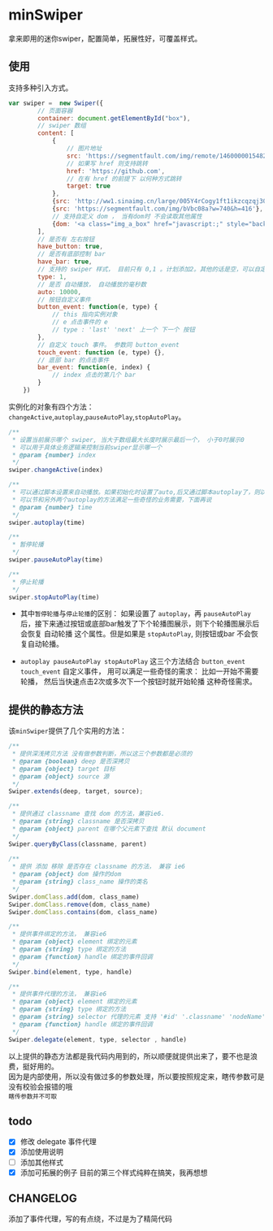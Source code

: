 # minSwiper

拿来即用的迷你swiper，配置简单，拓展性好，可覆盖样式。

## 使用
支持多种引入方式。  
```javascript
var swiper =  new Swiper({
        // 页面容器
        container: document.getElementById("box"),
        // swiper 数组
        content: [
            {
                // 图片地址
                src: 'https://segmentfault.com/img/remote/1460000015482456', 
                // 如果写 href 则支持跳转
                href: 'https://github.com', 
                // 在有 href 的前提下 以何种方式跳转
                target: true
            }, 
            {src: 'http://ww1.sinaimg.cn/large/005Y4rCogy1ft1ikzcqzqj30ka0et77a.jpg'}, 
            {src: 'https://segmentfault.com/img/bVbc08a?w=740&h=416'},
            // 支持自定义 dom ， 当有dom时 不会读取其他属性
            {dom: '<a class="img_a_box" href="javascript:;" style="background-image:url(http://ww1.sinaimg.cn/large/005Y4rCogy1ft1ikzcqzqj30ka0et77a.jpg)"></a>'}
        ],
        // 是否有 左右按钮
        have_button: true,
        // 是否有底部控制 bar
        have_bar: true,
        // 支持的 swiper 样式， 目前只有 0,1 。计划添加2。其他的话是空，可以自定义样式。默认是1
        type: 1,
        // 是否 自动播放， 自动播放的毫秒数
        auto: 10000,
        // 按钮自定义事件
        button_event: function(e, type) {
            // this 指向实例对象
            // e 点击事件的 e
            // type : 'last' 'next' 上一个 下一个 按钮
        },
        // 自定义 touch 事件。 参数同 button_event
        touch_event: function (e, type) {},
        // 底部 bar 的点击事件
        bar_event: function(e, index) {
            // index 点击的第几个 bar
        }
    })
```
实例化的对象有四个方法： `changeActive`,`autoplay`,`pauseAutoPlay`,`stopAutoPlay`。   
```javascript
/**
 * 设置当前展示哪个 swiper, 当大于数组最大长度时展示最后一个， 小于0时展示0
 * 可以用于具体业务逻辑来控制当前swiper显示哪一个
 * @param {number} index 
 */
swiper.changeActive(index)

/**
 * 可以通过脚本设置来自动播放。如果初始化时设置了auto,后又通过脚本autoplay了，则以autoplay的时间为准
 * 可以节和另外两个autoplay的方法满足一些奇怪的业务需要，下面再说
 * @param {number} time 
 */
swiper.autoplay(time)

/**
 * 暂停轮播
 */
swiper.pauseAutoPlay(time)

/**
 * 停止轮播
 */
swiper.stopAutoPlay(time)
```
- 其中`暂停轮播`与`停止轮播`的区别： 如果设置了 `autoplay`，再 `pauseAutoPlay` 后，接下来通过按钮或底部bar触发了下个轮播图展示，则下个轮播图展示后会恢复 自动轮播 这个属性。但是如果是 `stopAutoPlay`, 则按钮或bar 不会恢复自动轮播。   

- `autoplay pauseAutoPlay stopAutoPlay` 这三个方法结合 `button_event touch_event` 自定义事件， 用可以满足一些奇怪的需求： 比如一开始不需要轮播， 然后当快速点击2次或多次下一个按钮时就开始轮播 这种奇怪需求。

## 提供的静态方法
该`minSwiper`提供了几个实用的方法：
```javascript
/**
 * 提供深浅拷贝方法 没有做参数判断，所以这三个参数都是必须的
 * @param {boolean} deep 是否深拷贝
 * @param {object} target 目标
 * @param {object} source 源
 */
Swiper.extends(deep, target, source);

/**
 * 提供通过 classname 查找 dom 的方法，兼容ie6. 
 * @param {string} classname 是否深拷贝
 * @param {object} parent 在哪个父元素下查找 默认 document
 */
Swiper.queryByClass(classname, parent)
 
/**
 * 提供 添加 移除 是否存在 classname 的方法， 兼容 ie6
 * @param {object} dom 操作的dom
 * @param {string} class_name 操作的类名
 */
Swiper.domClass.add(dom, class_name)
Swiper.domClass.remove(dom, class_name)
Swiper.domClass.contains(dom, class_name)

/**
 * 提供事件绑定的方法， 兼容ie6
 * @param {object} element 绑定的元素
 * @param {string} type 绑定的方法
 * @param {function} handle 绑定的事件回调
 */
Swiper.bind(element, type, handle)

/**
 * 提供事件代理的方法， 兼容ie6 
 * @param {object} element 绑定的元素
 * @param {string} type 绑定的方法
 * @param {string} selector 代理的元素 支持 '#id' '.classname' 'nodeName' 
 * @param {function} handle 绑定的事件回调
 */
Swiper.delegate(element, type, selector , handle)

```
以上提供的静态方法都是我代码内用到的，所以顺便就提供出来了，要不也是浪费，挺好用的。  
因为是内部使用，所以没有做过多的参数处理，所以要按照规定来，瞎传参数可是没有校验会报错的哦  
`瞎传参数并不可取`   

## todo
- [x] 修改 delegate 事件代理
- [x] 添加使用说明
- [ ] 添加其他样式
- [x] 添加可拓展的例子
目前的第三个样式纯粹在搞笑，我再想想

## CHANGELOG
添加了事件代理，写的有点绕，不过是为了精简代码

